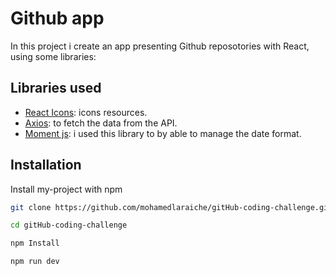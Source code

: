 
# Github app

In this project i create an app presenting Github reposotories with React, using some libraries:



## Libraries used

 - [React Icons](https://react-icons.github.io/react-icons): icons resources.
 - [Axios](https://axios-http.com/docs/intro): to fetch the data from the API.
 - [Moment js](https://momentjs.com/): i used this library to by able to manage the date format.


## Installation

Install my-project with npm

```bash
git clone https://github.com/mohamedlaraiche/gitHub-coding-challenge.git

cd gitHub-coding-challenge

npm Install

npm run dev
```
    
